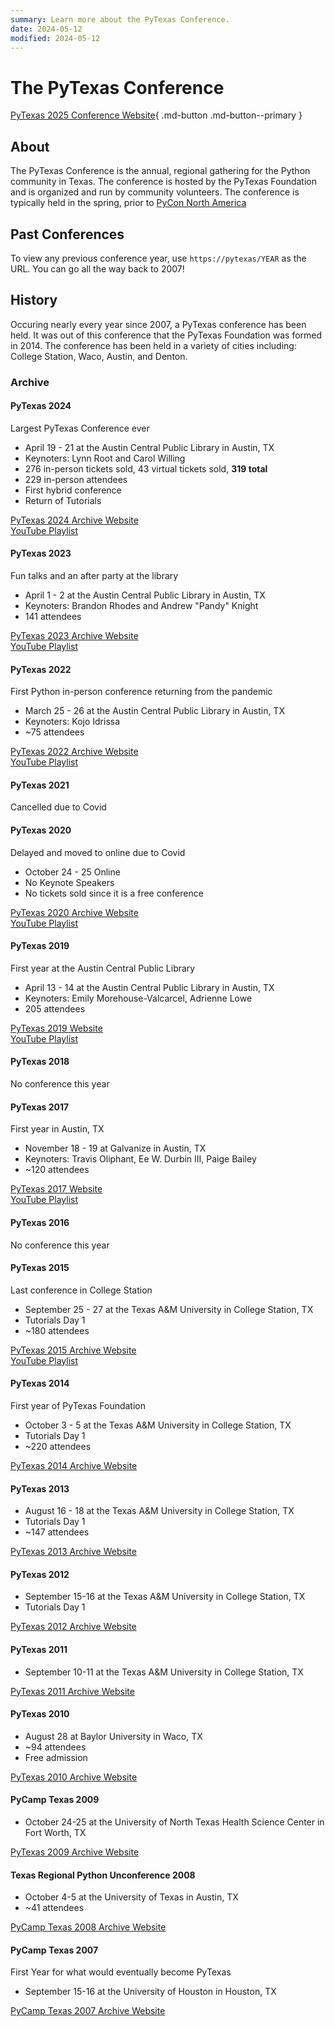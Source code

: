 ```yaml
---
summary: Learn more about the PyTexas Conference.
date: 2024-05-12
modified: 2024-05-12
---
```


# The PyTexas Conference

[PyTexas 2025 Conference Website](https://www.pytexas.org/2025){ .md-button .md-button--primary }

## About

The PyTexas Conference is the annual, regional gathering for the Python community 
in Texas. The conference is hosted by the PyTexas Foundation and is organized 
and run by community volunteers. The conference is typically held in the spring,
prior to [PyCon North America](https://us.pycon.org)

## Past Conferences

To view any previous conference year, use `https://pytexas/YEAR` as the URL. You can
go all the way back to 2007!

## History
Occuring nearly every year since 2007, a PyTexas conference has been held. It was 
out of this conference that the PyTexas Foundation was formed in 2014. The conference
has been held in a variety of cities including: College Station, Waco, Austin,
and Denton.

### Archive

#### PyTexas 2024
Largest PyTexas Conference ever

- April 19 - 21 at the Austin Central Public Library in Austin, TX
- Keynoters: Lynn Root and Carol Willing
- 276 in-person tickets sold, 43 virtual tickets sold, **319 total**
- 229 in-person attendees
- First hybrid conference
- Return of Tutorials

[PyTexas 2024 Archive Website](https://pytexas.org/2024)  
[YouTube Playlist](https://www.youtube.com/playlist?list=PL0MRiRrXAvRjMAfx42eiokiAmfclUX-6S)

#### PyTexas 2023
Fun talks and an after party at the library

- April 1 - 2 at the Austin Central Public Library in Austin, TX
- Keynoters: Brandon Rhodes and Andrew "Pandy" Knight
- 141 attendees

[PyTexas 2023 Archive Website](https://pytexas.org/2023)  
[YouTube Playlist](https://www.youtube.com/playlist?list=PL0MRiRrXAvRhiru4h8fVF987v5tdLlr1X)

#### PyTexas 2022
First Python in-person conference returning from the pandemic

- March 25 - 26 at the Austin Central Public Library in Austin, TX
- Keynoters: Kojo Idrissa
- ~75 attendees

[PyTexas 2022 Archive Website](https://pytexas.org/2022/)  
[YouTube Playlist](https://www.youtube.com/playlist?list=PL0MRiRrXAvRhuVf-g4o3IO0jmpLQgubZK)

#### PyTexas 2021
Cancelled due to Covid

#### PyTexas 2020
Delayed and moved to online due to Covid

- October 24 - 25 Online
- No Keynote Speakers
- No tickets sold since it is a free conference

[PyTexas 2020 Archive Website](https://pytexas.org/2020)  
[YouTube Playlist](https://www.youtube.com/watch?v=FdXS-NpxtSo&list=PL0MRiRrXAvRgAFCdfHUcw8PNPqS7ux_BK)

#### PyTexas 2019
First year at the Austin Central Public Library

- April 13 - 14 at the Austin Central Public Library in Austin, TX
- Keynoters: Emily Morehouse-Valcarcel, Adrienne Lowe
- 205 attendees

[PyTexas 2019 Website](https://2019.pytexas.org/)  
[YouTube Playlist](https://www.youtube.com/playlist?list=PL0MRiRrXAvRgQXU8_8rjsgpE4EQaWc2so)

#### PyTexas 2018
No conference this year

#### PyTexas 2017
First year in Austin, TX

- November 18 - 19 at Galvanize in Austin, TX
- Keynoters: Travis Oliphant, Ee W. Durbin III, Paige Bailey
- ~120 attendees

[PyTexas 2017 Website](https://2017.pytexas.org/)  
[YouTube Playlist](https://www.youtube.com/playlist?list=PL0MRiRrXAvRiwQUUwTTh5g8rhbQyYlubo)

#### PyTexas 2016
No conference this year

#### PyTexas 2015
Last conference in College Station

- September 25 - 27 at the Texas A&M University in College Station, TX
- Tutorials Day 1
- ~180 attendees

[PyTexas 2015 Archive Website](https://pytexas.org/2015/)  
[YouTube Playlist](https://www.youtube.com/playlist?list=PL0MRiRrXAvRggP9ge7T_FCkYWZVAy_KEX)

#### PyTexas 2014
First year of PyTexas Foundation

- October 3 - 5 at the Texas A&M University in College Station, TX
- Tutorials Day 1
- ~220 attendees

[PyTexas 2014 Archive Website](https://pytexas.org/2014/)

#### PyTexas 2013

- August 16 - 18 at the Texas A&M University in College Station, TX
- Tutorials Day 1
- ~147 attendees

[PyTexas 2013 Archive Website](https://pytexas.org/2013/)

#### PyTexas 2012

- September 15-16 at the Texas A&M University in College Station, TX
- Tutorials Day 1

[PyTexas 2012 Archive Website](https://web.archive.org/web/20121119035342/http://www.pytexas.org/2012/)

#### PyTexas 2011

- September 10-11 at the Texas A&M University in College Station, TX

[PyTexas 2011 Archive Website](https://web.archive.org/web/20110923123355/http://www.pytexas.org/2011/)

#### PyTexas 2010

- August 28 at Baylor University in Waco, TX
- ~94 attendees
- Free admission

[PyTexas 2010 Archive Website](https://web.archive.org/web/20100820002737/http://pytexas.org/PyTexasHome)

#### PyCamp Texas 2009

- October 24-25 at the University of North Texas Health Science Center in Fort Worth, TX

[PyTexas 2009 Archive Website](http://web.archive.org/web/20091115065924/http://pycamp.python.org/Texas/HomePage)

#### Texas Regional Python Unconference 2008

- October 4-5 at the University of Texas in Austin, TX
- ~41 attendees

[PyCamp Texas 2008 Archive Website](http://web.archive.org/web/20081218000930/http://scipy.org/TXUncon2008)

#### PyCamp Texas 2007
First Year for what would eventually become PyTexas

- September 15-16 at the University of Houston in Houston, TX

[PyCamp Texas 2007 Archive Website](http://web.archive.org/web/20071212120001/http://pycamp.python.org/Texas/HomePage)

